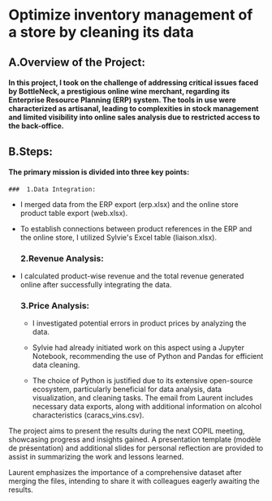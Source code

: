 # Optimize inventory management of a store by cleaning its data

## A.Overview of the Project:

#### In this project, I took on the challenge of addressing critical issues faced by BottleNeck, a prestigious online wine merchant, regarding its Enterprise Resource Planning (ERP) system. The tools in use were characterized as artisanal, leading to complexities in stock management and limited visibility into online sales analysis due to restricted access to the back-office.

## B.Steps:
  #### The primary mission is divided into three key points:
    ###  1.Data Integration:
- I merged data from the ERP export (erp.xlsx) and the online store product table export (web.xlsx).
- To establish connections between product references in the ERP and the online store, I utilized Sylvie's Excel table (liaison.xlsx).

     ###  2.Revenue Analysis:
- I calculated product-wise revenue and the total revenue generated online after successfully integrating the data.

     ###  3.Price Analysis:
  - I investigated potential errors in product prices by analyzing the data.
  - Sylvie had already initiated work on this aspect using a Jupyter Notebook, recommending the use of Python and Pandas for efficient data cleaning.
 
  - The choice of Python is justified due to its extensive open-source ecosystem, particularly beneficial for data analysis, data visualization, and cleaning tasks. The email from Laurent includes necessary data exports, along with additional information on alcohol characteristics (caracs_vins.csv).

The project aims to present the results during the next COPIL meeting, showcasing progress and insights gained. A presentation template (modèle de présentation) and additional slides for personal reflection are provided to assist in summarizing the work and lessons learned.

Laurent emphasizes the importance of a comprehensive dataset after merging the files, intending to share it with colleagues eagerly awaiting the results.
